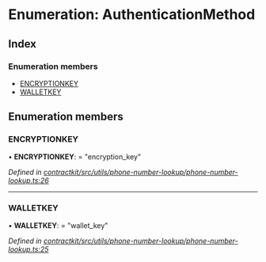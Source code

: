 # Enumeration: AuthenticationMethod

## Index

### Enumeration members

* [ENCRYPTIONKEY](_contractkit_src_utils_phone_number_lookup_phone_number_lookup_.authenticationmethod.md#encryptionkey)
* [WALLETKEY](_contractkit_src_utils_phone_number_lookup_phone_number_lookup_.authenticationmethod.md#walletkey)

## Enumeration members

###  ENCRYPTIONKEY

• **ENCRYPTIONKEY**: = "encryption_key"

*Defined in [contractkit/src/utils/phone-number-lookup/phone-number-lookup.ts:26](https://github.com/celo-org/celo-monorepo/blob/master/packages/contractkit/src/utils/phone-number-lookup/phone-number-lookup.ts#L26)*

___

###  WALLETKEY

• **WALLETKEY**: = "wallet_key"

*Defined in [contractkit/src/utils/phone-number-lookup/phone-number-lookup.ts:25](https://github.com/celo-org/celo-monorepo/blob/master/packages/contractkit/src/utils/phone-number-lookup/phone-number-lookup.ts#L25)*
